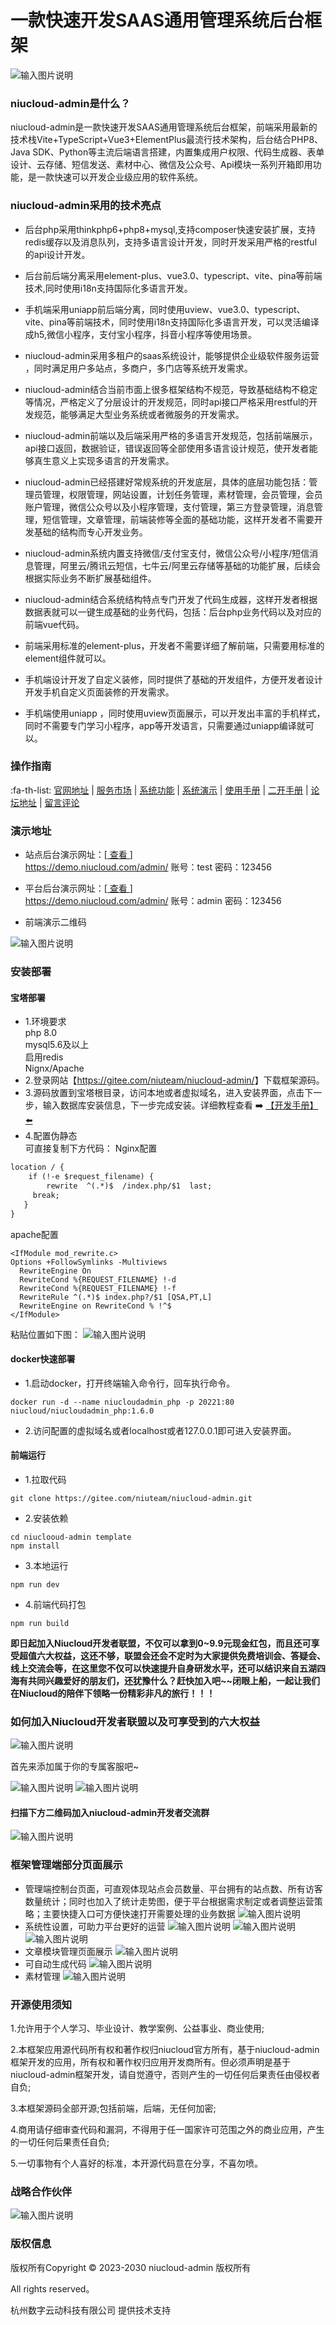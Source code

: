 # 一款快速开发SAAS通用管理系统后台框架

![输入图片说明](https://www.niucloud.com/img/readme/%E9%A1%B6%E9%83%A8%E5%B9%BF%E5%91%8A-old.png)

### niucloud-admin是什么？
niucloud-admin是一款快速开发SAAS通用管理系统后台框架，前端采用最新的技术栈Vite+TypeScript+Vue3+ElementPlus最流行技术架构，后台结合PHP8、Java SDK、Python等主流后端语言搭建，内置集成用户权限、代码生成器、表单设计、云存储、短信发送、素材中心、微信及公众号、Api模块一系列开箱即用功能，是一款快速可以开发企业级应用的软件系统。

### niucloud-admin采用的技术亮点

- 后台php采用thinkphp6+php8+mysql,支持composer快速安装扩展，支持redis缓存以及消息队列，支持多语言设计开发，同时开发采用严格的restful的api设计开发。

- 后台前后端分离采用element-plus、vue3.0、typescript、vite、pina等前端技术,同时使用i18n支持国际化多语言开发。

- 手机端采用uniapp前后端分离，同时使用uview、vue3.0、typescript、vite、pina等前端技术，同时使用i18n支持国际化多语言开发，可以灵活编译成h5,微信小程序，支付宝小程序，抖音小程序等使用场景。

- niucloud-admin采用多租户的saas系统设计，能够提供企业级软件服务运营 ，同时满足用户多站点，多商户，多门店等系统开发需求。

- niucloud-admin结合当前市面上很多框架结构不规范，导致基础结构不稳定等情况，严格定义了分层设计的开发规范，同时api接口严格采用restful的开发规范，能够满足大型业务系统或者微服务的开发需求。

- niucloud-admin前端以及后端采用严格的多语言开发规范，包括前端展示，api接口返回，数据验证，错误返回等全部使用多语言设计规范，使开发者能够真生意义上实现多语言的开发需求。

- niucloud-admin已经搭建好常规系统的开发底层，具体的底层功能包括：管理员管理，权限管理，网站设置，计划任务管理，素材管理，会员管理，会员账户管理，微信公众号以及小程序管理，支付管理，第三方登录管理，消息管理，短信管理，文章管理，前端装修等全面的基础功能，这样开发者不需要开发基础的结构而专心开发业务。

- niucloud-admin系统内置支持微信/支付宝支付，微信公众号/小程序/短信消息管理，阿里云/腾讯云短信，七牛云/阿里云存储等基础的功能扩展，后续会根据实际业务不断扩展基础组件。

- niucloud-admin结合系统结构特点专门开发了代码生成器，这样开发者根据数据表就可以一键生成基础的业务代码，包括：后台php业务代码以及对应的前端vue代码。

- 前端采用标准的element-plus，开发者不需要详细了解前端，只需要用标准的element组件就可以。

- 手机端设计开发了自定义装修，同时提供了基础的开发组件，方便开发者设计开发手机自定义页面装修的开发需求。

- 手机端使用uniapp ，同时使用uview页面展示，可以开发出丰富的手机样式，同时不需要专门学习小程序，app等开发语言，只需要通过uniapp编译就可以。

### 操作指南
 :fa-th-list:  [官网地址](https://www.niucloud.com)
 | [服务市场]()
 | [系统功能]()
 | [系统演示](http://niushopvite.niuteam.cn/)
 | [使用手册](https://www.kancloud.cn/niucloud/niushop_b2c_v4/1842076)
 | [二开手册]()
 | [论坛地址](https://www.niushop.com/web/community/index.html)
 | [留言评论](https://www.niushop.com/web/community/index.html)

### 演示地址
- 站点后台演示网址：[<a href='https://demo.niucloud.com/admin/' target="_blank"> 查看 </a>]       
<a href='https://demo.niucloud.com/admin/' target="_blank">https://demo.niucloud.com/admin/</a>  账号：test  密码：123456
- 平台后台演示网址：[<a href='https://demo.niucloud.com/admin/' target="_blank"> 查看 </a>]       
<a href='https://demo.niucloud.com/admin/' target="_blank">https://demo.niucloud.com/admin/</a>  账号：admin  密码：123456

- 前端演示二维码

![输入图片说明](https://www.niucloud.com/img/readme/%E6%BC%94%E7%A4%BA%E5%89%8D%E7%AB%AF-old.png)

### 安装部署
#### 宝塔部署
- 1.环境要求<br/>
php 8.0  <br/>    mysql5.6及以上  <br/>      启用redis   <br/>      Nignx/Apache
- 2.登录网站【<a href='https://gitee.com/niuteam/niucloud-admin/' target="_blank">https://gitee.com/niuteam/niucloud-admin/</a>】下载框架源码。
- 3.源码放置到宝塔根目录，访问本地或者虚拟域名，进入安装界面，点击下一步，输入数据库安装信息，下一步完成安装。详细教程查看 :arrow_right: <a href='https://www.kancloud.cn/cui18734824089/niucloud-admin-develop/3148343' target="_blank">【开发手册】 :arrow_left: </a>
- 4.配置伪静态<br/>
可直接复制下方代码：
Nginx配置

```html
location / {
    if (!-e $request_filename) {
        rewrite  ^(.*)$  /index.php/$1  last;
     break;
   }
}
```

apache配置
```
<IfModule mod_rewrite.c>
Options +FollowSymlinks -Multiviews
  RewriteEngine On
  RewriteCond %{REQUEST_FILENAME} !-d
  RewriteCond %{REQUEST_FILENAME} !-f
  RewriteRule ^(.*)$ index.php?/$1 [QSA,PT,L]
  RewriteEngine on RewriteCond % !^$
</IfModule>
```
粘贴位置如下图：
![输入图片说明](https://www.niucloud.com/img/readme/%E6%B7%BB%E5%8A%A0%E4%BC%AA%E9%9D%99%E6%80%81%E4%BD%8D%E7%BD%AE.png)

#### docker快速部署
- 1.启动docker，打开终端输入命令行，回车执行命令。

```
docker run -d --name niucloudadmin_php -p 20221:80 niucloud/niucloudadmin_php:1.6.0
```
- 2.访问配置的虚拟域名或者localhost或者127.0.0.1即可进入安装界面。

#### 前端运行
- 1.拉取代码

```
git clone https://gitee.com/niuteam/niucloud-admin.git
```
- 2.安装依赖

```
cd niuclooud-admin template
npm install
```

- 3.本地运行

```
npm run dev
```

- 4.前端代码打包

```
npm run build
```


**即日起加入Niucloud开发者联盟，不仅可以拿到0~9.9元现金红包，而且还可享受超值六大权益，这还不够，联盟会还会不定时为大家提供免费培训会、答疑会、线上交流会等，在这里您不仅可以快速提升自身研发水平，还可以结识来自五湖四海有共同兴趣爱好的朋友们，还犹豫什么？赶快加入吧~~闭眼上船，一起让我们在Niucloud的陪伴下领略一份精彩非凡的旅行！！！**

### 如何加入Niucloud开发者联盟以及可享受到的六大权益
![输入图片说明](https://www.niucloud.com/img/readme/%E5%8A%A0%E5%85%A5%E6%B5%81%E7%A8%8B-old.png)

首先来添加属于你的专属客服吧~

![输入图片说明](https://www.niucloud.com/img/readme/%E6%B7%BB%E5%8A%A0%E5%AE%A2%E6%9C%8D-old.png)
![输入图片说明](https://www.niucloud.com/img/readme/%E4%BA%AB%E5%8F%97%E5%85%AD%E5%A4%A7%E6%9D%83%E7%9B%8A-old.png)
#### 扫描下方二维码加入niucloud-admin开发者交流群
![输入图片说明](https://www.niucloud.com/img/readme/%E5%BC%80%E5%8F%91%E8%80%85%E4%BA%A4%E6%B5%81%E7%BE%A4-old.png)

### 框架管理端部分页面展示

- 管理端控制台页面，可直观体现站点会员数量、平台拥有的站点数、所有访客数量统计；同时也加入了统计走势图，便于平台根据需求制定或者调整运营策略；主要快捷入口可方便快速打开需要处理的业务数据
![输入图片说明](https://www.niucloud.com/img/readme/%E6%8E%A7%E5%88%B6%E5%8F%B0.png)
- 系统性设置，可助力平台更好的运营
![输入图片说明](https://www.niucloud.com/img/readme/%E7%9F%AD%E4%BF%A1%E3%80%81%E6%8F%90%E7%8E%B0%E8%AE%BE%E7%BD%AE.png)
![输入图片说明](https://www.niucloud.com/img/readme/%E7%BD%91%E7%AB%99%E3%80%81%E7%89%88%E6%9D%83%E8%AE%BE%E7%BD%AE.png)
![输入图片说明](https://www.niucloud.com/img/readme/%E5%AD%98%E5%82%A8%E3%80%82.png)
- 文章模块管理页面展示
![输入图片说明](https://www.niucloud.com/img/readme/%E6%96%87%E7%AB%A0%E5%88%97%E8%A1%A8.png)
- 可自动生成代码
![输入图片说明](https://www.niucloud.com/img/readme/%E4%BB%A3%E7%A0%81%E7%94%9F%E6%88%90.png)
- 素材管理
![输入图片说明](https://www.niucloud.com/img/readme/%E7%B4%A0%E6%9D%90%E7%AE%A1%E7%90%86.png)

### 开源使用须知

1.允许用于个人学习、毕业设计、教学案例、公益事业、商业使用;

2.本框架应用源代码所有权和著作权归niucloud官方所有，基于niucloud-admin框架开发的应用，所有权和著作权归应用开发商所有。但必须声明是基于niucloud-admin框架开发，请自觉遵守，否则产生的一切任何后果责任由侵权者自负;

3.本框架源码全部开源;包括前端，后端，无任何加密;

4.商用请仔细审查代码和漏洞，不得用于任一国家许可范围之外的商业应用，产生的一切任何后果责任自负;

5.一切事物有个人喜好的标准，本开源代码意在分享，不喜勿喷。

### 战略合作伙伴
![输入图片说明](https://www.niucloud.com/img/readme/%E5%90%88%E4%BD%9C%E4%BC%99%E4%BC%B4.png)

### 版权信息
版权所有Copyright © 2023-2030 niucloud-admin 版权所有

All rights reserved。

杭州数字云动科技有限公司 提供技术支持